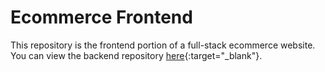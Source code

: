 # Ecommerce Frontend 
This repository is the frontend portion of a full-stack ecommerce website.
You can view the backend repository [here](https://github.com/hazeltonbw/ecommerce-backend){:target="_blank"}.

